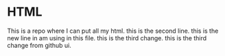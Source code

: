 # HTML
This is a repo where I can put all my html.
this is the second line.
this is the new line in am using in this file.
this is the third change.
this is the third change from github ui.
